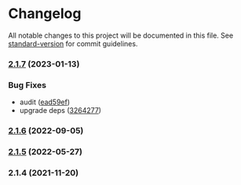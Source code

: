 # Changelog

All notable changes to this project will be documented in this file. See [standard-version](https://github.com/conventional-changelog/standard-version) for commit guidelines.

### [2.1.7](https://github.com/Koatty/koatty_apollo/compare/v2.1.6...v2.1.7) (2023-01-13)


### Bug Fixes

* audit ([ead59ef](https://github.com/Koatty/koatty_apollo/commit/ead59ef0a690d02140d8ee4ec3d40b7157402688))
* upgrade deps ([3264277](https://github.com/Koatty/koatty_apollo/commit/3264277c01d97573fa78f2aff3764eed67155204))

### [2.1.6](https://github.com/Koatty/koatty_apollo/compare/v2.1.4...v2.1.6) (2022-09-05)

### [2.1.5](https://github.com/Koatty/koatty_apollo/compare/v2.1.4...v2.1.5) (2022-05-27)

### 2.1.4 (2021-11-20)
